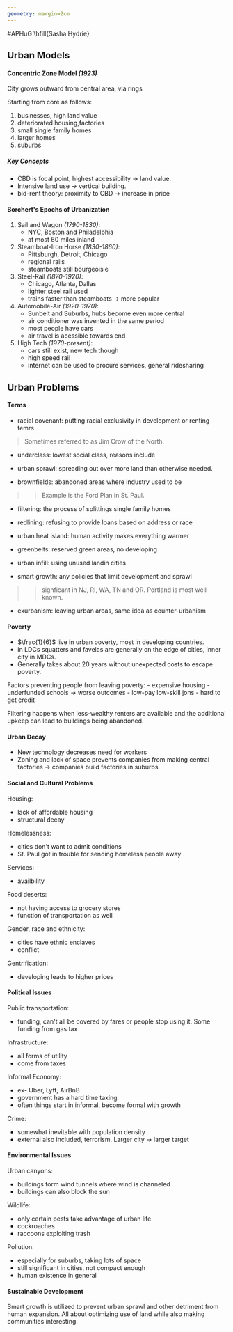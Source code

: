 ```yaml
---
geometry: margin=2cm
---
```

#APHuG
\hfill{Sasha Hydrie}

## Urban Models

#### Concentric Zone Model *(1923)*

City grows outward from central area, via rings

Starting from core as follows:

1. businesses, high land value
2. deteriorated housing,factories
3. small single family homes
4. larger homes
5. suburbs

##### Key Concepts

* CBD is focal point, highest accessibility &rarr; land value.
* Intensive land use &rarr; vertical building.
* bid-rent theory: proximity to CBD &rarr; increase in price

#### Borchert's Epochs of Urbanization

1. Sail and Wagon *(1790-1830)*:  
    * NYC, Boston and Philadelphia 
    * at most 60 miles inland
2. Steamboat-Iron Horse *(1830-1860)*:
    * Pittsburgh, Detroit, Chicago
    * regional rails
    * steamboats still bourgeoisie 
3. Steel-Rail *(1870-1920)*:
    * Chicago, Atlanta, Dallas
    * lighter steel rail used
    * trains faster than steamboats &rarr; more popular
4. Automobile-Air *(1920-1970)*:
    * Sunbelt and Suburbs, hubs become even more central
    * air conditioner was invented in the same period
    * most people have cars
    * air travel is acessible towards end 
5. High Tech *(1970-present)*:
    * cars still exist, new tech though
    * high speed rail
    * internet can be used to procure services, general ridesharing

## Urban Problems

#### Terms
* racial covenant: putting racial exclusivity in development or renting temrs 

> Sometimes referred to as Jim Crow of the North.

* underclass: lowest social class, reasons include

* urban sprawl: spreading out over more land than otherwise needed. 

* brownfields:  abandoned areas where industry used to be

>> Example is the Ford Plan in St. Paul.

* filtering: the process of splittings single family homes

* redlining: refusing to provide loans based on address or race 

* urban heat island: human activity makes everything warmer

* greenbelts: reserved green areas, no developing

* urban infill: using unused landin cities

* smart growth: any policies that limit development and sprawl

>> signficant in NJ, RI, WA, TN and OR. Portland is most well known.

* exurbanism: leaving urban areas, same idea as counter-urbanism



#### Poverty

* $\frac{1}{6}$ live in urban poverty, most in developing countries.
* in LDCs squatters and favelas are generally on the edge of cities, inner city in MDCs.
* Generally takes about 20 years without unexpected costs to escape poverty.

Factors preventing people from leaving poverty:
    - expensive housing
    - underfunded schools &rarr; worse outcomes
    - low-pay low-skill jons
    - hard to get credit

Filtering happens when less-wealthy renters are available and the additional upkeep can lead to buildings being abandoned.

#### Urban Decay

* New technology decreases need for workers
* Zoning and lack of space prevents companies from making central factories &rarr; companies build factories in suburbs

#### Social and Cultural Problems

Housing:

- lack of affordable housing
- structural decay

Homelessness:

- cities don't want to admit conditions
- St. Paul got in trouble for sending homeless people away

Services:

- availbility

Food deserts:

- not having access to grocery stores
- function of transportation as well

Gender, race and ethnicity:

- cities have ethnic enclaves
- conflict

Gentrification:

- developing leads to higher prices



#### Political Issues

Public transportation:

- funding, can't all be covered by fares or people stop using it. Some funding from gas tax

Infrastructure:

- all forms of utility
- come from taxes

Informal Economy:

- ex- Uber, Lyft, AirBnB
- government has a hard time taxing
- often things start in informal, become formal with growth

Crime:

- somewhat inevitable with population density
- external also included, terrorism. Larger city &rarr; larger target

#### Environmental Issues

Urban canyons:

- buildings form wind tunnels where wind is channeled
- buildings can also block the sun

Wildlife:

- only certain pests take advantage of urban life
- cockroaches
- raccoons exploiting trash

Pollution:

- especially for suburbs, taking lots of space
- still significant in cities, not compact enough
- human existence in general 

#### Sustainable Development

Smart growth is utilized to prevent urban sprawl and other detriment from human expansion. All about optimizing use of land while also making communities interesting.
